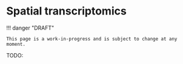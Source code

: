 # Spatial transcriptomics

!!! danger "DRAFT"

    This page is a work-in-progress and is subject to change at any moment.

TODO:

<!-- LINKS -->

